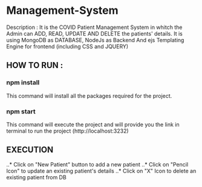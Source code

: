 # Management-System

Description :
It is the COVID Patient Management System in whitch the Admin can ADD, READ, UPDATE AND DELETE the patients' details.
It is using MongoDB as DATABASE, NodeJs as Backend And ejs Templating Engine for frontend (including CSS and JQUERY)

## HOW TO RUN :
### npm install
This command will install all the packages required for the project.

### npm start
This command will execute the project and will provide you the link in terminal to run the project (http://localhost:3232)

## EXECUTION
..* Click on "New Patient" button to add a new patient
..* Click on "Pencil Icon" to update an existing patient's details
..* Click on "X" Icon to delete an existing patient from DB

